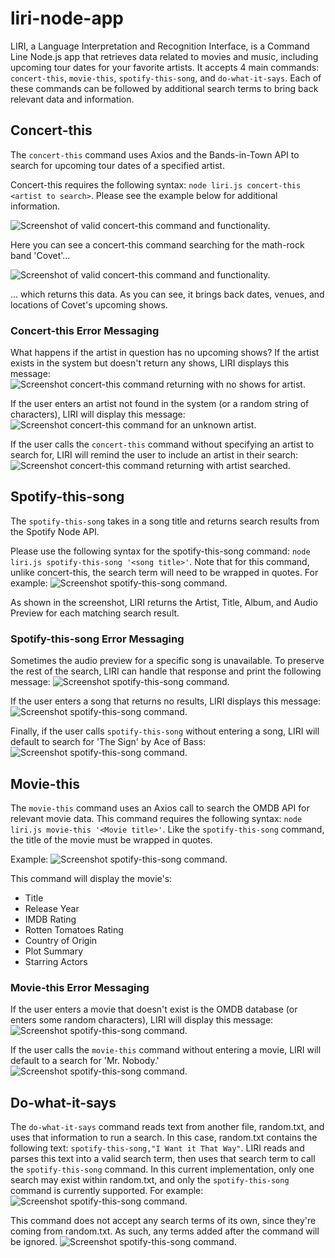 # liri-node-app

LIRI, a Language Interpretation and Recognition Interface, is a Command Line Node.js app that retrieves data related to movies and music, including upcoming tour dates for your favorite artists. It accepts 4 main commands: `concert-this`, `movie-this`, `spotify-this-song`, and `do-what-it-says`. Each of these commands can be followed by additional search terms to bring back relevant data and information.

## Concert-this 
The `concert-this` command uses Axios and the Bands-in-Town API to search for upcoming tour dates of a specified artist.

Concert-this requires the following syntax: `node liri.js concert-this <artist to search>`. Please see the example below for additional information.

![Screenshot of valid concert-this command and functionality.](assets/concert-this_command.png "")

Here you can see a concert-this command searching for the math-rock band 'Covet'...

![Screenshot of valid concert-this command and functionality.](assets/concert-this_response.png "")

... which returns this data. As you can see, it brings back dates, venues, and locations of Covet's upcoming shows.

### Concert-this Error Messaging
What happens if the artist in question has no upcoming shows? If the artist exists in the system but doesn't return any shows, LIRI displays this message:
![Screenshot concert-this command returning with no shows for artist.](assets/concert-this_error-no-shows.png "")

If the user enters an artist not found in the system (or a random string of characters), LIRI will display this message:
![Screenshot concert-this command for an unknown artist.](assets/concert-this_error-not-found.png "")

If the user calls the `concert-this` command without specifying an artist to search for, LIRI will remind the user to include an artist in their search:
![Screenshot concert-this command returning with artist searched.](assets/concert-this_error-no-artist.png "")


## Spotify-this-song
The `spotify-this-song` takes in a song title and returns search results from the Spotify Node API.

Please use the following syntax for the spotify-this-song command: `node liri.js spotify-this-song '<song title>'`. Note that for this command, unlike concert-this, the search term will need to be wrapped in quotes. For example:
![Screenshot spotify-this-song command.](assets/spotify-this-song_valid-search.png "")

As shown in the screenshot, LIRI returns the Artist, Title, Album, and Audio Preview for each matching search result.

### Spotify-this-song Error Messaging 
Sometimes the audio preview for a specific song is unavailable. To preserve the rest of the search, LIRI can handle that response and print the following message:
![Screenshot spotify-this-song command.](assets/spotify-this-song_error-no-preview.png "")

If the user enters a song that returns no results, LIRI displays this message:
![Screenshot spotify-this-song command.](assets/spotify-this-song_error-no-results.png "")

Finally, if the user calls `spotify-this-song` without entering a song, LIRI will default to search for 'The Sign' by Ace of Bass:
![Screenshot spotify-this-song command.](assets/spotify-this-song_error-no-song.png "")


## Movie-this
The `movie-this` command uses an Axios call to search the OMDB API for relevant movie data. This command requires the following syntax: `node liri.js movie-this '<Movie title>'`. Like the `spotify-this-song` command, the title of the movie must be wrapped in quotes.

Example: 
![Screenshot spotify-this-song command.](assets/movie-this_valid-search.png "")

This command will display the movie's:
* Title
* Release Year
* IMDB Rating
* Rotten Tomatoes Rating
* Country of Origin
* Plot Summary
* Starring Actors

### Movie-this Error Messaging
If the user enters a movie that doesn't exist is the OMDB database (or enters some random characters), LIRI will display this message:
![Screenshot spotify-this-song command.](assets/movie-this_error-no-results.png "")

If the user calls the `movie-this` command without entering a movie, LIRI will default to a search for 'Mr. Nobody.'
![Screenshot spotify-this-song command.](assets/movie-this_error-no-movie.png "")


## Do-what-it-says
The `do-what-it-says` command reads text from another file, random.txt, and uses that information to run a search. In this case, random.txt contains the following text: `spotify-this-song,"I Want it That Way"`. LIRI reads and parses this text into a valid search term, then uses that search term to call the `spotify-this-song` command. In this current implementation, only one search may exist within random.txt, and only the `spotify-this-song` command is currently supported. For example:
![Screenshot spotify-this-song command.](assets/do-what-it-says_valid-search.png "")

This command does not accept any search terms of its own, since they're coming from random.txt. As such, any terms added after the command will be ignored.
![Screenshot spotify-this-song command.](assets/do-what-it-says_ignored-search-term.png "")
